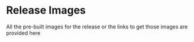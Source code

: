 # Release Images
All the pre-built images for the release or the links to get those images are provided here